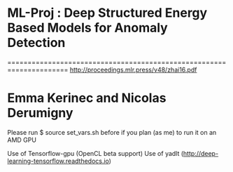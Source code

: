 # ML-Proj : Deep Structured Energy Based Models for Anomaly Detection
=====================================================================
http://proceedings.mlr.press/v48/zhai16.pdf



Emma Kerinec and Nicolas Derumigny
==================================




Please run
$ source set_vars.sh 
before if you plan (as me) to run it on an AMD GPU


Use of Tensorflow-gpu (OpenCL beta support)
Use of yadlt (http://deep-learning-tensorflow.readthedocs.io)